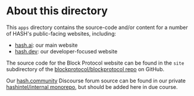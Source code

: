 # About this directory

This `apps` directory contains the source-code and/or content for a number of HASH's public-facing websites, including:

- [hash.ai](https://hash.ai/): our main website
- [hash.dev](https://hash.dev/): our developer-focused website

The source code for the Block Protocol website can be found in the `site` subdirectory of the [blockprotocol/blockprotocol repo](https://github.com/blockprotocol/blockprotocol/tree/main/site) on GitHub.

Our [hash.community](https://hash.community/) Discourse forum source can be found in our private [hashintel/internal monorepo](https://github.com/hashintel/internal), but should be added here in due course.
